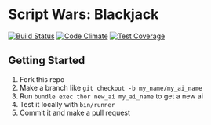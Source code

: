 # Script Wars: Blackjack

[![Build Status](https://travis-ci.org/rubyloco/script-wars-blackjack.svg)](https://travis-ci.org/rubyloco/script-wars-blackjack) [![Code Climate](https://codeclimate.com/github/rubyloco/script-wars-blackjack/badges/gpa.svg)](https://codeclimate.com/github/rubyloco/script-wars-blackjack) [![Test Coverage](https://codeclimate.com/github/rubyloco/script-wars-blackjack/badges/coverage.svg)](https://codeclimate.com/github/rubyloco/script-wars-blackjack/coverage)

## Getting Started

1. Fork this repo
2. Make a branch like `git checkout -b my_name/my_ai_name`
3. Run `bundle exec thor new_ai my_ai_name` to get a new ai
4. Test it locally with `bin/runner`
5. Commit it and make a pull request
